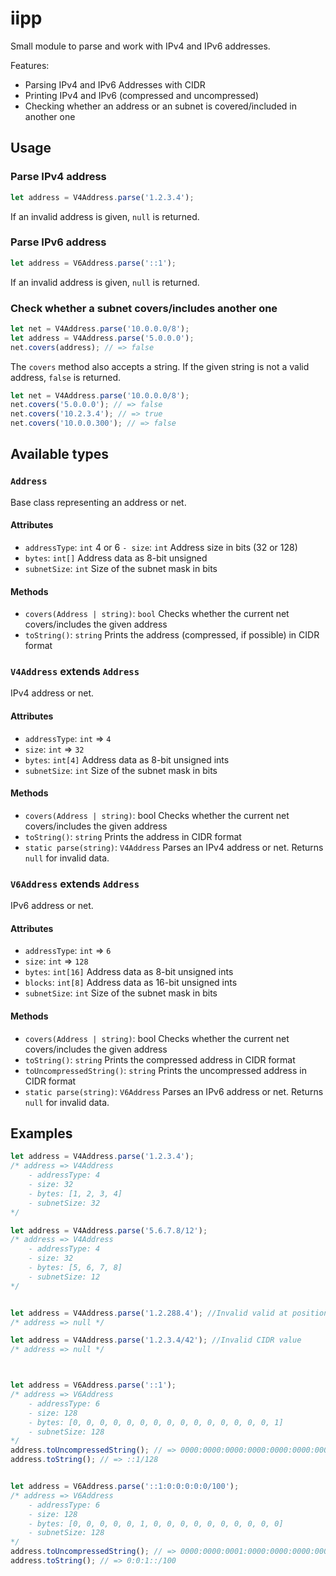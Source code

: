 # iipp

Small module to parse and work with IPv4 and IPv6 addresses.

Features:
- Parsing IPv4 and IPv6 Addresses with CIDR
- Printing IPv4 and IPv6 (compressed and uncompressed)
- Checking whether an address or an subnet is covered/included in another one

## Usage

### Parse IPv4 address
```js
let address = V4Address.parse('1.2.3.4');
```
If an invalid address is given, `null` is returned.

### Parse IPv6 address
```js
let address = V6Address.parse('::1');
```
If an invalid address is given, `null` is returned.

### Check whether a subnet covers/includes another one
```js
let net = V4Address.parse('10.0.0.0/8');
let address = V4Address.parse('5.0.0.0');
net.covers(address); // => false
```

The `covers` method also accepts a string.
If the given string is not a valid address, `false` is returned.
```js
let net = V4Address.parse('10.0.0.0/8');
net.covers('5.0.0.0'); // => false
net.covers('10.2.3.4'); // => true
net.covers('10.0.0.300'); // => false
```

## Available types

### `Address`
Base class representing an address or net.

#### Attributes
- `addressType`: `int`
  4 or 6
`- size`: `int`
  Address size in bits (32 or 128)
- `bytes`: `int[]`
  Address data as 8-bit unsigned
- `subnetSize`: `int`
  Size of the subnet mask in bits

#### Methods
- `covers(Address | string)`: `bool`
  Checks whether the current net covers/includes the given address
- `toString()`: `string`
  Prints the address (compressed, if possible) in CIDR format


### `V4Address` extends `Address`
IPv4 address or net.

#### Attributes
- `addressType`: `int` => `4`
- `size`: `int` => `32`
- `bytes`: `int[4]`
  Address data as 8-bit unsigned ints
- `subnetSize`: `int`
  Size of the subnet mask in bits

#### Methods
- `covers(Address | string)`: bool
  Checks whether the current net covers/includes the given address
- `toString()`: `string`
  Prints the address in CIDR format
- `static parse(string)`: `V4Address`
  Parses an IPv4 address or net. Returns `null` for invalid data.


### `V6Address` extends `Address`
IPv6 address or net.

#### Attributes
- `addressType`: `int` => `6`
- `size`: `int` => `128`
- `bytes`: `int[16]`
  Address data as 8-bit unsigned ints
- `blocks`: `int[8]`
  Address data as 16-bit unsigned ints
- `subnetSize`: `int`
  Size of the subnet mask in bits

#### Methods
- `covers(Address | string)`: bool
  Checks whether the current net covers/includes the given address
- `toString()`: `string`
  Prints the compressed address in CIDR format
- `toUncompressedString()`: `string`
  Prints the uncompressed address in CIDR format
- `static parse(string)`: `V6Address`
  Parses an IPv6 address or net. Returns `null` for invalid data.


## Examples
```js
let address = V4Address.parse('1.2.3.4');
/* address => V4Address
	- addressType: 4
	- size: 32
	- bytes: [1, 2, 3, 4]
	- subnetSize: 32
*/

let address = V4Address.parse('5.6.7.8/12');
/* address => V4Address
	- addressType: 4
	- size: 32
	- bytes: [5, 6, 7, 8]
	- subnetSize: 12
*/


let address = V4Address.parse('1.2.288.4'); //Invalid valid at position 3
/* address => null */

let address = V4Address.parse('1.2.3.4/42'); //Invalid CIDR value
/* address => null */



let address = V6Address.parse('::1');
/* address => V6Address
	- addressType: 6
	- size: 128
	- bytes: [0, 0, 0, 0, 0, 0, 0, 0, 0, 0, 0, 0, 0, 0, 0, 1]
	- subnetSize: 128
*/
address.toUncompressedString(); // => 0000:0000:0000:0000:0000:0000:0000:0001/128
address.toString(); // => ::1/128


let address = V6Address.parse('::1:0:0:0:0:0/100');
/* address => V6Address
	- addressType: 6
	- size: 128
	- bytes: [0, 0, 0, 0, 0, 1, 0, 0, 0, 0, 0, 0, 0, 0, 0, 0]
	- subnetSize: 128
*/
address.toUncompressedString(); // => 0000:0000:0001:0000:0000:0000:0000:0000/100
address.toString(); // => 0:0:1::/100
